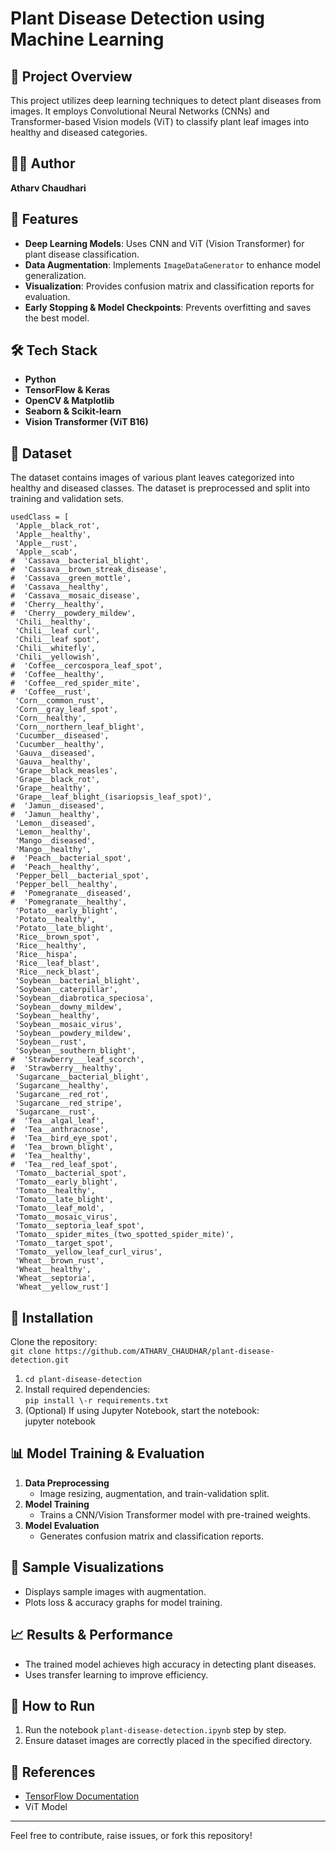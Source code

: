 # **Plant Disease Detection using Machine Learning**

## **📌 Project Overview**

This project utilizes deep learning techniques to detect plant diseases from images. It employs Convolutional Neural Networks (CNNs) and Transformer-based Vision models (ViT) to classify plant leaf images into healthy and diseased categories.

## **👨‍💻 Author**

**Atharv Chaudhari**

## **🚀 Features**

* **Deep Learning Models**: Uses CNN and ViT (Vision Transformer) for plant disease classification.  
* **Data Augmentation**: Implements `ImageDataGenerator` to enhance model generalization.  
* **Visualization**: Provides confusion matrix and classification reports for evaluation.  
* **Early Stopping & Model Checkpoints**: Prevents overfitting and saves the best model.

## **🛠️ Tech Stack**

* **Python**  
* **TensorFlow & Keras**  
* **OpenCV & Matplotlib**  
* **Seaborn & Scikit-learn**  
* **Vision Transformer (ViT B16)**

## **📂 Dataset**

The dataset contains images of various plant leaves categorized into healthy and diseased classes. The dataset is preprocessed and split into training and validation sets.
```
usedClass = [
 'Apple__black_rot',
 'Apple__healthy',
 'Apple__rust',
 'Apple__scab',
#  'Cassava__bacterial_blight',
#  'Cassava__brown_streak_disease',
#  'Cassava__green_mottle',
#  'Cassava__healthy',
#  'Cassava__mosaic_disease',
#  'Cherry__healthy',
#  'Cherry__powdery_mildew',
 'Chili__healthy',
 'Chili__leaf curl',
 'Chili__leaf spot',
 'Chili__whitefly',
 'Chili__yellowish',
#  'Coffee__cercospora_leaf_spot',
#  'Coffee__healthy',
#  'Coffee__red_spider_mite',
#  'Coffee__rust',
 'Corn__common_rust',
 'Corn__gray_leaf_spot',
 'Corn__healthy',
 'Corn__northern_leaf_blight',
 'Cucumber__diseased',
 'Cucumber__healthy',
 'Gauva__diseased',
 'Gauva__healthy',
 'Grape__black_measles',
 'Grape__black_rot',
 'Grape__healthy',
 'Grape__leaf_blight_(isariopsis_leaf_spot)',
#  'Jamun__diseased',
#  'Jamun__healthy',
 'Lemon__diseased',
 'Lemon__healthy',
 'Mango__diseased',
 'Mango__healthy',
#  'Peach__bacterial_spot',
#  'Peach__healthy',
 'Pepper_bell__bacterial_spot',
 'Pepper_bell__healthy',
#  'Pomegranate__diseased',
#  'Pomegranate__healthy',
 'Potato__early_blight',
 'Potato__healthy',
 'Potato__late_blight',
 'Rice__brown_spot',
 'Rice__healthy',
 'Rice__hispa',
 'Rice__leaf_blast',
 'Rice__neck_blast',
 'Soybean__bacterial_blight',
 'Soybean__caterpillar',
 'Soybean__diabrotica_speciosa',
 'Soybean__downy_mildew',
 'Soybean__healthy',
 'Soybean__mosaic_virus',
 'Soybean__powdery_mildew',
 'Soybean__rust',
 'Soybean__southern_blight',
#  'Strawberry___leaf_scorch',
#  'Strawberry__healthy',
 'Sugarcane__bacterial_blight',
 'Sugarcane__healthy',
 'Sugarcane__red_rot',
 'Sugarcane__red_stripe',
 'Sugarcane__rust',
#  'Tea__algal_leaf',
#  'Tea__anthracnose',
#  'Tea__bird_eye_spot',
#  'Tea__brown_blight',
#  'Tea__healthy',
#  'Tea__red_leaf_spot',
 'Tomato__bacterial_spot',
 'Tomato__early_blight',
 'Tomato__healthy',
 'Tomato__late_blight',
 'Tomato__leaf_mold',
 'Tomato__mosaic_virus',
 'Tomato__septoria_leaf_spot',
 'Tomato__spider_mites_(two_spotted_spider_mite)',
 'Tomato__target_spot',
 'Tomato__yellow_leaf_curl_virus',
 'Wheat__brown_rust',
 'Wheat__healthy',
 'Wheat__septoria',
 'Wheat__yellow_rust']
```

## **🔧 Installation**

Clone the repository:  
```git clone https://github.com/ATHARV_CHAUDHAR/plant-disease-detection.git```

1. ```cd plant-disease-detection```  
2. Install required dependencies:  
   ```pip install \-r requirements.txt```  
3. (Optional) If using Jupyter Notebook, start the notebook:  
   jupyter notebook

## **📊 Model Training & Evaluation**

1. **Data Preprocessing**  
   * Image resizing, augmentation, and train-validation split.  
2. **Model Training**  
   * Trains a CNN/Vision Transformer model with pre-trained weights.  
3. **Model Evaluation**  
   * Generates confusion matrix and classification reports.

## **📸 Sample Visualizations**

* Displays sample images with augmentation.  
* Plots loss & accuracy graphs for model training.

## **📈 Results & Performance**

* The trained model achieves high accuracy in detecting plant diseases.  
* Uses transfer learning to improve efficiency.

## **🤖 How to Run**

1. Run the notebook `plant-disease-detection.ipynb` step by step.  
2. Ensure dataset images are correctly placed in the specified directory.

## **🔗 References**

* [TensorFlow Documentation](https://www.tensorflow.org/)  
* ViT Model

---

Feel free to contribute, raise issues, or fork this repository\!

